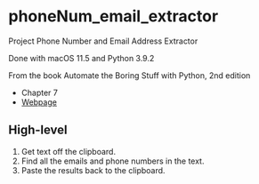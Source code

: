 # phoneNum_email_extractor

Project Phone Number and Email Address Extractor

Done with macOS 11.5 and Python 3.9.2

From the book Automate the Boring Stuff with Python, 2nd edition
- Chapter 7
- [Webpage](https://nostarch.com/automatestuff2/#updates)

## High-level
1. Get text off the clipboard.
2. Find all the emails and phone numbers in the text.
3. Paste the results back to the clipboard.

